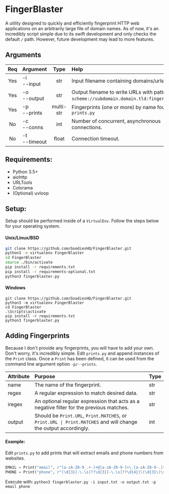 # FingerBlaster

A utility designed to quickly and efficiently fingerprint HTTP web applications on an arbitrarily large file of domain names.
As of now, it's an incredibly script simple due to its swift development and only checks the default `/` path. However,
future development may lead to more features.

## Arguments
Req |  Argument  | Type | Help
:-: | :--------- | :--: | :---
Yes | -i<br>--input | str | Input filename containing domains/urls.
Yes | -o<br>--output | str | Output fiename to write URLs with pattern `scheme://subdomain.domain.tld:fingerprint_name`.
Yes | -p<br>--prints | multi-str | Fingerprints (one or more) by name found in `prints.py`
No | -c<br>--conns | int | Number of concurrent, asynchronous connections.
No | -t<br>--timeout | float | Connection timeout.


## Requirements:

 - Python 3.5+
 - aiohttp
 - URLTools
 - Colorama
 - (Optional) uvloop 

## Setup:
Setup should be performed inside of a `VirtualEnv`. Follow the steps below for your operating system.

#### Unix/Linux/BSD
```bash
git clone https://github.com/GoodiesHQ/FingerBlaster.git
python3 -m virtualenv FingerBlaster
cd FingerBlaster
source ./bin/activate
pip install -r requirements.txt
pip install -r requirements-optional.txt
python3 fingerblaster.py
```

#### Windows
```batch
git clone https://github.com/GoodiesHQ/FingerBlaster.git
python3 -m virtualenv FingerBlaster
cd FingerBlaster
.\Scripts\activate
pip install -r requirements.txt
python3 fingerblaster.py
```

## Adding Fingerprints
Because I don't provide any fingerprints, you will have to add your own. Don't worry, it's incredibly simple. Edit `prints.py` and append instances of the `Print` class. Once a `Print` has been defined, it can be used from the command line argument option `-p/--prints`.

Attribute | Purpose | Type
:-------- | :------ | :---
name | The name of the fingerprint. | str
regex | A regular expression to match desired data. | str
iregex | An optional regular expression that acts as a negative filter for the previous matches. | str
output | Should be `Print.URL`, `Print.MATCHES`, or `Print.URL \| Print.MATCHES` and will change the output accordingly. | int

#### Example:

Edit `prints.py` to add prints that will extract emails and phone numbers from websites.

```py
EMAIL = Print("email", r"[a-zA-Z0-9_.+-]+@[a-zA-Z0-9-]+\.[a-zA-Z0-9-.]+", "(jpg|png|jpeg|gif)$", output=Print.MATCHES)
PHONE = Print("phone", r"(\d{3}[-\.\s]??\d{3}[-\.\s]??\d{4}|\(\d{3}\)\s*\d{3}[-\.\s]??\d{4}|\d{3}[-\.\s]??\d{4})", output=Print.MATCHES)
```
    

Execute with: `python3 fingerblaster.py -i input.txt -o output.txt -p email phone`

